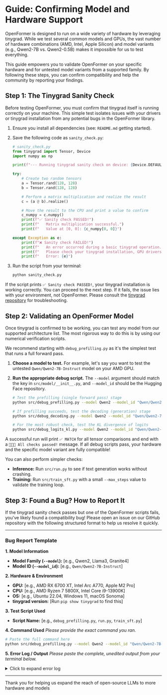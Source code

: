 # Guide: Confirming Model and Hardware Support

OpenFormer is designed to run on a wide variety of hardware by leveraging tinygrad. While we test several common models and GPUs, the vast number of hardware combinations (AMD, Intel, Apple Silicon) and model variants (e.g., Qwen2-7B vs. Qwen2-0.5B) makes it impossible for us to test everything.

This guide empowers you to validate OpenFormer on your specific hardware and for untested model variants from a supported family. By following these steps, you can confirm compatibility and help the community by reporting your findings.

## Step 1: The Tinygrad Sanity Check

Before testing OpenFormer, you must confirm that tinygrad itself is running correctly on your machine. This simple test isolates issues with your drivers or tinygrad installation from any potential bugs in the OpenFormer library.

1.  Ensure you install all dependencies (see: `README.md` getting started).
2.  Save the following code as `sanity_check.py`:

    ```python
    # sanity_check.py
    from tinygrad import Tensor, Device
    import numpy as np

    print(f"--- Running tinygrad sanity check on device: {Device.DEFAULT} ---")

    try:
        # Create two random tensors
        a = Tensor.rand(128, 128)
        b = Tensor.rand(128, 128)

        # Perform a matrix multiplication and realize the result
        c = (a @ b).realize()

        # Move the result to the CPU and print a value to confirm
        c_numpy = c.numpy()
        print(f"✅ Sanity check PASSED!")
        print(f"   Matrix multiplication successful.")
        print(f"   Value at [0, 0]: {c_numpy[0, 0]}")

    except Exception as e:
        print(f"❌ Sanity check FAILED!")
        print(f"   An error occurred during a basic tinygrad operation.")
        print(f"   Please check your tinygrad installation, GPU drivers, and device setup.")
        print(f"   Error: {e}")

    ```
3.  Run the script from your terminal:

    ```bash
    python sanity_check.py
    ```

If the script prints `✅ Sanity check PASSED!`, your tinygrad installation is working correctly. You can proceed to the next step. If it fails, the issue lies with your environment, not OpenFormer. Please consult the [tinygrad repository](https://github.com/tinygrad/tinygrad) for troubleshooting.

## Step 2: Validating an OpenFormer Model

Once tinygrad is confirmed to be working, you can test any model from our supported architecture list. The most rigorous way to do this is by using our numerical verification scripts.

We recommend starting with `debug_prefilling.py` as it's the simplest test that runs a full forward pass.

1.  **Choose a model to test.** For example, let's say you want to test the untested `Qwen/Qwen2-7B-Instruct` model on your AMD GPU.
2.  **Run the appropriate debug script.** The `--model` argument should match the key in `src/model/__init__.py`, and `--model_id` should be the Hugging Face repository.

    ```bash
    # Test the prefilling (single forward pass) stage
    python src/debug_prefilling.py --model Qwen2 --model_id "Qwen/Qwen2-7B-Instruct"

    # If prefilling succeeds, test the decoding (generation) stage
    python src/debug_decoding.py --model Qwen2 --model_id "Qwen/Qwen2-7B-Instruct"

    # For the most robust check, test the KL divergence of logits
    python src/debug_logits_kl.py --model Qwen2 --model_id "Qwen/Qwen2-7B-Instruct"
    ```

A successful run will print `✅ MATCH` for all tensor comparisons and end with a `🎉🎉🎉 All checks passed!` message. If all debug scripts pass, your hardware and the specific model variant are fully compatible!

You can also perform simpler checks:
-   **Inference:** Run `src/run.py` to see if text generation works without crashing.
-   **Training:** Run `src/train_sft.py` with a small `--max_steps` value to validate the training loop.

## Step 3: Found a Bug? How to Report It

If the tinygrad sanity check passes but one of the OpenFormer scripts fails, you've likely found a compatibility bug! Please open an issue on our GitHub repository with the following structured format to help us resolve it quickly.

---

### Bug Report Template

**1. Model Information**
*   **Model Family (`--model`):** [e.g., Qwen2, Llama3, Granite4]
*   **Model ID (`--model_id`):** [e.g., `Qwen/Qwen2-7B-Instruct`]

**2. Hardware & Environment**
*   **GPU:** [e.g., AMD RX 6700 XT, Intel Arc A770, Apple M2 Pro]
*   **CPU:** [e.g., AMD Ryzen 7 5800X, Intel Core i9-13900K]
*   **OS:** [e.g., Ubuntu 22.04, Windows 11, macOS Sonoma]
*   **tinygrad version:** [Run `pip show tinygrad` to find this]

**3. Test Script Used**
*   **Script Name:** [e.g., `debug_prefilling.py`, `run.py`, `train_sft.py`]

**4. Command Used**
*Please provide the exact command you ran.*
```bash
# Paste the full command here
python src/debug_prefilling.py --model Qwen2 --model_id "Qwen/Qwen2-7B-Instruct"
```

**5. Error Log / Output**
*Please paste the complete, unedited output from your terminal below.*
<details>
<summary>Click to expand error log</summary>

```
<-- Paste the full terminal output here -->
```

</details>

---

Thank you for helping us expand the reach of open-source LLMs to more hardware and models